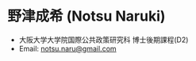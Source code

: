 # 野津成希 (Notsu Naruki)

- 大阪大学大学院国際公共政策研究科 博士後期課程(D2)
- Email: [notsu.naru@gmail.com](mailto:notsu.naru@gmail.com)
